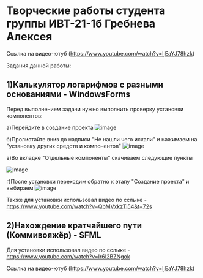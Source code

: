 # Творческие работы студента группы ИВТ-21-1б Гребнева Алексея

Ссылка на видео-ютуб (https://www.youtube.com/watch?v=IjEaYJ78hzk)

Задания данной работы:

## 1)Калькулятор логарифмов с разными основаниями - WindowsForms
Перед выполнением задачи нужно выполнить проверку установки компонентов:

а)Перейдите в создание проекта
![image](https://user-images.githubusercontent.com/90623727/169984732-ef2856c4-7afb-4b85-9d1e-ebf028cf46d6.png)

б)Пролистайте вниз до надписи "Не нашли чего искали" и нажимаем на "установку других средств и компонентов"
![image](https://user-images.githubusercontent.com/90623727/169985434-ca5beac7-8412-4175-be4b-b41a3eab0961.png)

в)Во вкладке "Отдельные компоненты" скачиваем следующие пункты


![image](https://user-images.githubusercontent.com/90623727/169985926-9e957a59-0a1b-4ae8-8969-bdd1361b0717.png)

г)После установки переходим обратно к этапу "Создание проекта" и выбираем
![image](https://user-images.githubusercontent.com/90623727/169986223-d4a49620-8ad5-4383-9782-7a2b7dd4e609.png)

Также для установки использовал видео по сслыке - https://www.youtube.com/watch?v=QbMVxkzTi54&t=72s


## 2)Нахождение кратчайшего пути (Коммивояжёр) - SFML

Для установки использовал видео по сслыке - https://www.youtube.com/watch?v=Ir6I2BZNgok

Ссылка на видео-ютуб (https://www.youtube.com/watch?v=IjEaYJ78hzk)
